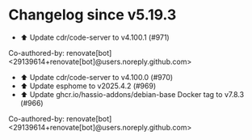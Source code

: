 # Changelog since v5.19.3
- ⬆️ Update cdr/code-server to v4.100.1 (#971)

Co-authored-by: renovate[bot] <29139614+renovate[bot]@users.noreply.github.com> 
- ⬆️ Update cdr/code-server to v4.100.0 (#970) 
- ⬆️ Update esphome to v2025.4.2 (#969) 
- ⬆️ Update ghcr.io/hassio-addons/debian-base Docker tag to v7.8.3 (#966)

Co-authored-by: renovate[bot] <29139614+renovate[bot]@users.noreply.github.com> 
